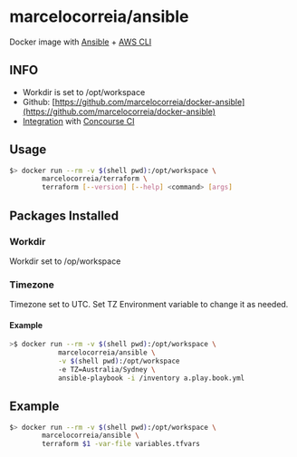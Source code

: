 # marcelocorreia/ansible

Docker image with [Ansible](http://docs.ansible.com) + [AWS CLI](https://aws.amazon.com/cli/)

## INFO
- Workdir is set to /opt/workspace
- Github: [https://github.com/marcelocorreia/docker-ansible](https://github.com/marcelocorreia/docker-ansible)
- [Integration](#) with [Concourse CI](http://concourse.ci/) 
 
## Usage
```bash
$> docker run --rm -v $(shell pwd):/opt/workspace \
   		marcelocorreia/terraform \
   		terraform [--version] [--help] <command> [args]
```
## Packages Installed


### Workdir
Workdir set to /op/workspace

### Timezone

Timezone set to UTC.
Set TZ Environment variable to change it as needed.

#### Example

```bash
>$ docker run --rm -v $(shell pwd):/opt/workspace \
      		marcelocorreia/ansible \
      		-v $(shell pwd):/opt/workspace
      		-e TZ=Australia/Sydney \
      		ansible-playbook -i /inventory a.play.book.yml 
```

## Example
```bash
$> docker run --rm -v $(shell pwd):/opt/workspace \
   		marcelocorreia/ansible \
   		terraform $1 -var-file variables.tfvars    		
```
